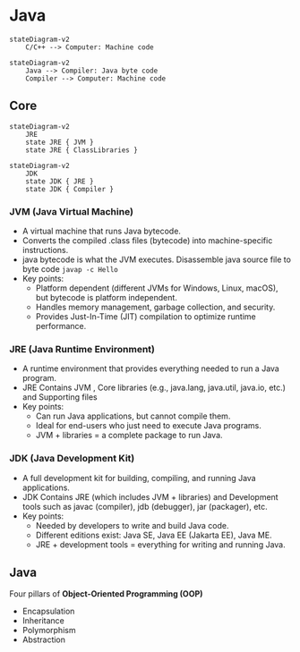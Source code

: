 # Java

```mermaid
stateDiagram-v2
    C/C++ --> Computer: Machine code
```

```mermaid
stateDiagram-v2
    Java --> Compiler: Java byte code
    Compiler --> Computer: Machine code
```

## Core
```mermaid
stateDiagram-v2
    JRE
    state JRE { JVM }
    state JRE { ClassLibraries }
```

```mermaid
stateDiagram-v2
    JDK
    state JDK { JRE }
    state JDK { Compiler }
```


### JVM (Java Virtual Machine) 
- A virtual machine that runs Java bytecode.
- Converts the compiled .class files (bytecode) into machine-specific instructions.
- java bytecode is what the JVM executes. Disassemble java source file to byte code `javap -c Hello`
- Key points:
  - Platform dependent (different JVMs for Windows, Linux, macOS), but bytecode is platform independent.
  - Handles memory management, garbage collection, and security.
  - Provides Just-In-Time (JIT) compilation to optimize runtime performance.

### JRE (Java Runtime Environment)

- A runtime environment that provides everything needed to run a Java program.
- JRE Contains JVM , Core libraries (e.g., java.lang, java.util, java.io, etc.) and Supporting files
- Key points:
    - Can run Java applications, but cannot compile them.
    - Ideal for end-users who just need to execute Java programs.
    - JVM + libraries = a complete package to run Java.
### JDK (Java Development Kit)

- A full development kit for building, compiling, and running Java applications.
- JDK Contains JRE (which includes JVM + libraries) and Development tools such as javac (compiler), jdb (debugger), jar (packager), etc.
- Key points:
    - Needed by developers to write and build Java code.
    - Different editions exist: Java SE, Java EE (Jakarta EE), Java ME.
    - JRE + development tools = everything for writing and running Java.

## Java

Four pillars of **Object-Oriented Programming (OOP)** 
- Encapsulation
- Inheritance 
- Polymorphism
- Abstraction
